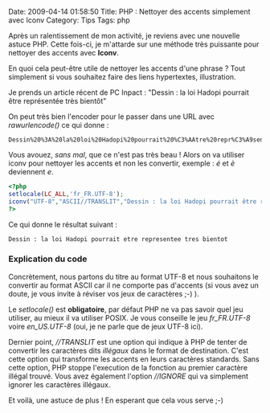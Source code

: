 Date: 2009-04-14 01:58:50
Title: PHP : Nettoyer des accents simplement avec Iconv
Category: Tips
Tags: php

Après un ralentissement de mon activité, je reviens avec une nouvelle astuce PHP. Cette fois-ci, je m'attarde sur une méthode très puissante pour nettoyer des accents avec **Iconv**.

En quoi cela peut-être utile de nettoyer les accents d'une phrase ? Tout simplement si vous souhaitez faire des liens hypertextes, illustration.

Je prends un article récent de PC Inpact : "Dessin : la loi Hadopi pourrait être représentée très bientôt"

On peut très bien l'encoder pour le passer dans une URL avec _rawurlencode()_ ce qui donne :

```
Dessin%20%3A%20la%20loi%20Hadopi%20pourrait%20%C3%AAtre%20repr%C3%A9sent%C3%A9e%20tr%C3%A8s%20bient%C3%B4t
```

Vous avouez, _sans mal_, que ce n'est pas très beau ! Alors on va utiliser iconv pour nettoyer les accents et non les convertir, exemple : _é_ et _è_ deviennent _e_.

``` php
<?php
setlocale(LC_ALL,'fr_FR.UTF-8');
iconv("UTF-8","ASCII//TRANSLIT","Dessin : la loi Hadopi pourrait être représentée très bientôt");
?>
```

Ce qui donne le résultat suivant :

```
Dessin : la loi Hadopi pourrait etre representee tres bientot
```

### Explication du code

Concrètement, nous partons du titre au format UTF-8 et nous souhaitons le convertir au format ASCII car il ne comporte pas d'accents (si vous avez un doute, je vous invite à réviser vos jeux de caractères ;-) ).

Le _setlocale()_ est **obligatoire**, par défaut PHP ne va pas savoir quel jeu utiliser, au mieux il va utiliser POSIX. Je vous conseille le jeu _fr_FR.UTF-8_ voire _en_US.UTF-8_ (oui, je ne parle que de jeux UTF-8 ici).

Dernier point, _//TRANSLIT_ est une option qui indique à PHP de tenter de convertir les caractères dits _illégaux_ dans le format de destination. C'est cette option qui transforme les accents en leurs caractères standards. Sans cette option, PHP stoppe l'execution de la fonction au premier caractère illégal trouvé. Vous avez également l'option _//IGNORE_ qui va simplement ignorer les caractères illégaux.

Et voilà, une astuce de plus ! En esperant que cela vous serve ;-)
